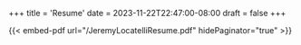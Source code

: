 +++
title = 'Resume'
date = 2023-11-22T22:47:00-08:00
draft = false
+++

{{< embed-pdf url="/JeremyLocatelliResume.pdf" hidePaginator="true" >}}
